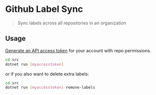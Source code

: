 # Github Label Sync

> Sync labels across all repositories in an organization

## Usage

[Generate an API access token](https://help.github.com/articles/creating-a-personal-access-token-for-the-command-line/) for your account with repo permissions.

```bash
cd src
dotnet run [myaccesstoken]
```

or if you also want to delete extra labels:

```bash
cd src
dotnet run [myaccesstoken] remove-labels
```
